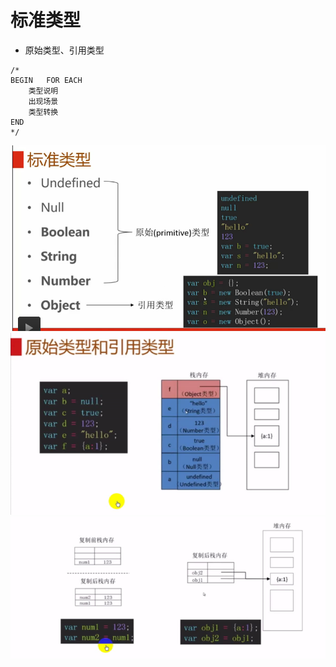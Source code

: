 # 标准类型
* 原始类型、引用类型<br />
```
/*
BEGIN   FOR EACH
    类型说明
    出现场景
    类型转换
END
*/
```
![](241.PNG)<br />
![](2411.PNG)<br />
![](2412.PNG)<br />